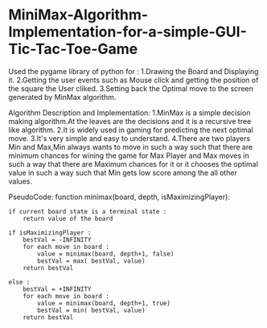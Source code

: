 # MiniMax-Algorithm-Implementation-for-a-simple-GUI-Tic-Tac-Toe-Game
Used the pygame library of python for :
1.Drawing the Board and Displaying it.
2.Getting the user events such as Mouse click and getting the position of the square the User cliked.
3.Setting back the Optimal move to the screen generated by MinMax algorithm.

Algorithm Description and Implementation:
1.MinMax is a simple decision making algorithm.At the leaves are the decisions and it is a recursive tree like algorithm.
2.It is widely used in gaming for predicting the next optimal move.
3.It's very simple and easy to understand.
4.There are two players Min and Max,Min always wants to move in such a way such that there are minimum chances for wining the game for Max 
Player and Max moves in such a way that there are Maximum chances for it or it chooses the optimal value in such a way such that Min gets 
low score among the all other values.

PseudoCode:
function minimax(board, depth, isMaximizingPlayer):

    if current board state is a terminal state :
        return value of the board
    
    if isMaximizingPlayer :
        bestVal = -INFINITY 
        for each move in board :
            value = minimax(board, depth+1, false)
            bestVal = max( bestVal, value) 
        return bestVal

    else :
        bestVal = +INFINITY 
        for each move in board :
            value = minimax(board, depth+1, true)
            bestVal = min( bestVal, value) 
        return bestVal
